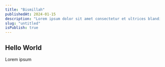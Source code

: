 ```yaml
---
title: "Bismillah"
publishedAt: 2024-01-15
description: "Lorem ipsum dolor sit amet consectetur et ultrices blandit neque ege"
slug: "untitled"
isPublish: true
---
```


## Hello World

Lorem ipsum

